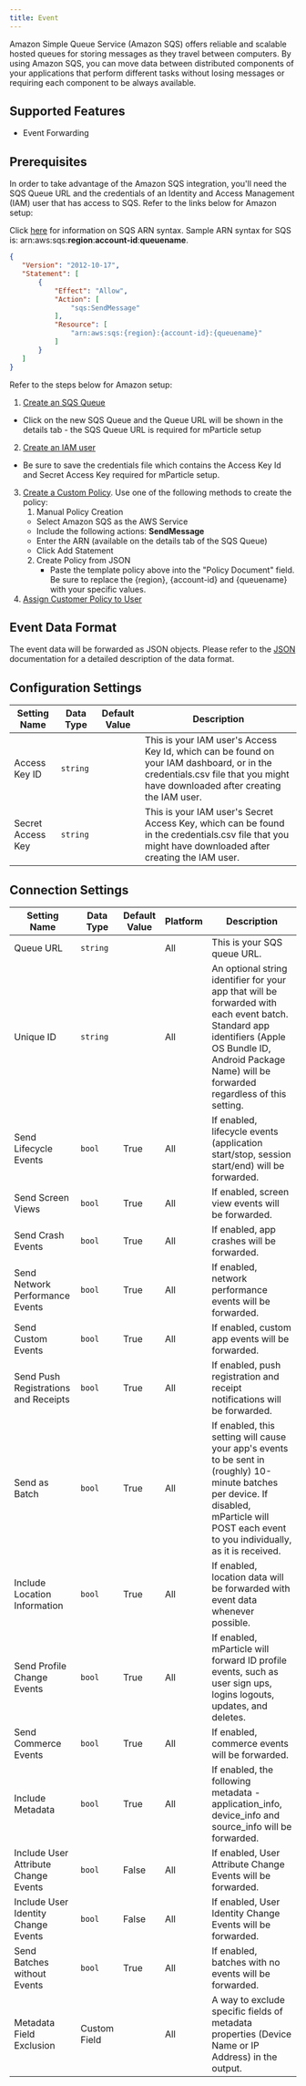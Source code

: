 ```yaml
---
title: Event
---
```


Amazon Simple Queue Service (Amazon SQS) offers reliable and scalable hosted queues for storing messages as they travel between computers. By using Amazon SQS, you can move data between distributed components of your applications that perform different tasks without losing messages or requiring each component to be always available.

## Supported Features

* Event Forwarding

## Prerequisites

In order to take advantage of the Amazon SQS integration, you'll need the SQS Queue URL and the credentials of an Identity and Access Management (IAM) user that has access to SQS.  Refer to the links below for Amazon setup:

Click [here](http://docs.aws.amazon.com/general/latest/gr/aws-arns-and-namespaces.html#arn-syntax-sqs) for information on SQS ARN syntax.  Sample ARN syntax for SQS is: arn:aws:sqs:**region**:**account-id**:**queuename**.  

~~~json
{
   "Version": "2012-10-17",
   "Statement": [
       {
           "Effect": "Allow",
           "Action": [
               "sqs:SendMessage"
           ],
           "Resource": [
               "arn:aws:sqs:{region}:{account-id}:{queuename}"
           ]
       }
   ]
}
~~~

Refer to the steps below for Amazon setup:

1. [Create an SQS Queue](http://docs.aws.amazon.com/AWSSimpleQueueService/latest/SQSGettingStartedGuide/CreatingQueue.html)
* Click on the new SQS Queue and the Queue URL will be shown in the details tab - the SQS Queue URL is required for mParticle setup 
2. [Create an IAM user](http://docs.aws.amazon.com/IAM/latest/UserGuide/id_users_create.html#id_users_create_console)  
* Be sure to save the credentials file which contains the Access Key Id and Secret Access Key required for mParticle setup.
3. [Create a Custom Policy](http://docs.aws.amazon.com/IAM/latest/UserGuide/access_policies.html).  Use one of the following methods to create the policy:
   1. Manual Policy Creation
     * Select Amazon SQS as the AWS Service
     * Include the following actions: **SendMessage**
     * Enter the ARN (available on the details tab of the SQS Queue)
     * Click Add Statement
   2. Create Policy from JSON
      * Paste the template policy above into the "Policy Document" field.  Be sure to replace the {region}, {account-id} and {queuename} with your specific values.
4. [Assign Customer Policy to User](http://docs.aws.amazon.com/IAM/latest/UserGuide/access_policies_managed-using.html#attach-managed-policy-console)

## Event Data Format
The event data will be forwarded as JSON objects.  Please refer to the [JSON](/developers/server/json-reference/) documentation for a detailed description of the data format.


## Configuration Settings

| Setting Name |  Data Type    | Default Value  | Description |
| ---|---|---|---|
| Access Key ID | `string` | <unset> | This is your IAM user's Access Key Id, which can be found on your IAM dashboard, or in the credentials.csv file that you might have downloaded after creating the IAM user. |
| Secret Access Key | `string` | <unset> | This is your IAM user's Secret Access Key, which can be found in the credentials.csv file that you might have downloaded after creating the IAM user. |


## Connection Settings

| Setting Name |  Data Type    | Default Value | Platform | Description |
| ---|---|---|---|---
| Queue URL | `string` | <unset> | All| This is your SQS queue URL. |
| Unique ID | `string` | <unset> | All| An optional string identifier for your app that will be forwarded with each event batch.  Standard app identifiers (Apple OS Bundle ID, Android Package Name) will be forwarded regardless of this setting. |
| Send Lifecycle Events | `bool` | True | All| If enabled, lifecycle events (application start/stop, session start/end) will be forwarded. |
| Send Screen Views | `bool` | True | All| If enabled, screen view events will be forwarded. |
| Send Crash Events | `bool` | True | All| If enabled, app crashes will be forwarded. |
| Send Network Performance Events | `bool` | True | All| If enabled, network performance events will be forwarded. |
| Send Custom Events | `bool` | True | All| If enabled, custom app events will be forwarded. |
| Send Push Registrations and Receipts | `bool` | True | All| If enabled, push registration and receipt notifications will be forwarded. |
| Send as Batch | `bool` | True | All| If enabled, this setting will cause your app's events to be sent in (roughly) 10-minute batches per device.  If disabled, mParticle will POST each event to you individually, as it is received. |
| Include Location Information | `bool` | True | All| If enabled, location data will be forwarded with event data whenever possible. |
| Send Profile Change Events | `bool` | True | All| If enabled, mParticle will forward ID profile events, such as user sign ups, logins logouts, updates, and deletes. |
| Send Commerce Events | `bool` | True | All| If enabled, commerce events will be forwarded. |
| Include Metadata | `bool` | True | All| If enabled, the following metadata - application_info, device_info and source_info will be forwarded. |
| Include User Attribute Change Events | `bool` | False | All| If enabled, User Attribute Change Events will be forwarded. |
| Include User Identity Change Events | `bool` | False | All| If enabled, User Identity Change Events will be forwarded. |
| Send Batches without Events | `bool` | True | All | If enabled, batches with no events will be forwarded. |
| Metadata Field Exclusion | Custom Field |  | All | A way to exclude specific fields of metadata properties (Device Name or IP Address) in the output. |
